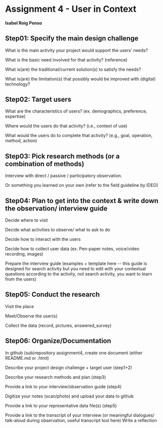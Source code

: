 # Assignment 4 - User in Context
#### Isabel Roig Penso


## Step01: Specify the main design challenge 
What is the main activity your project would support the users’ needs?

What is the basic need involved for that activity? (reference)

What is(are) the traditional/current solution(s) to satisfy the needs?

What is(are) the limitation(s) that possibly would be improved with (digital) technology?

## Step02: Target users 
What are the characteristics of users? (ex. demographics, preference, expertise) 

Where would the users do that activity? (i.e., context of use)

What would the users do to complete that activity? (e.g., goal, operation, method, action)

## Step03: Pick research methods (or a combination of methods) 
Interview with direct / passive / participatory observation.

Or something you learned on your own (refer to the field guideline by IDEO)

## Step04: Plan to get into the context & write down the observation/ interview guide 
Decide where to visit

Decide what activities to observe/ what to ask to do

Decide how to interact with the users 

Decide how to collect user data (ex. Pen-paper notes, voice/video recording, images)

Prepare the interview guide (examples + template here -- this guide is designed for search activity but you need to edit with your contextual questions according to the activity, not search activity, you want to learn from the users)

## Step05: Conduct the research
Visit the place

Meet/Observe the user(s)

Collect the data (record, pictures, answered_survey)

## Step06: Organize/Documentation
In github (sub)repository assignment4, create one document (either README.md or .html)

Describe your project design challenge + target user (step1+2)

Describe your research methods and plan (step3)

Provide a link to your interview/observation guide (step4) 

Digitize your notes (scan/photo) and upload your data to github

Provide a link to your representative data file(s) (step5)

Provide a link to the transcript of your interview (or meaningful dialogues/ talk-aloud during observation, useful transcript tool here) 
Write a reflection
